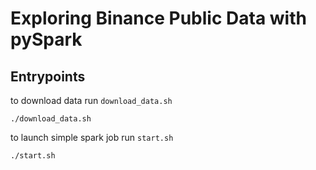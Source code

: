 # Exploring Binance Public Data with pySpark

## Entrypoints

to download data run `download_data.sh`
```shell
./download_data.sh
```

to launch simple spark job run `start.sh`
```shell
./start.sh
```